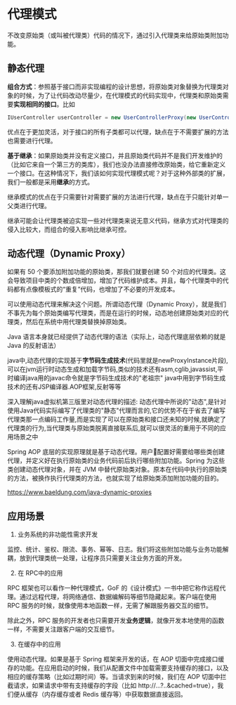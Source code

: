 # 代理模式

不改变原始类（或叫被代理类）代码的情况下，通过引入代理类来给原始类附加功能。



## 静态代理

**组合方式**：参照基于接口而非实现编程的设计思想，将原始类对象替换为代理类对象的时候，为了让代码改动尽量少，在代理模式的代码实现中，代理类和原始类需要**实现相同的接口**。比如

```java
IUserController userController = new UserControllerProxy(new UserController());
```

优点在于更加灵活，对于接口的所有子类都可以代理，缺点在于不需要扩展的方法也需要进行代理。



**基于继承**：如果原始类并没有定义接口，并且原始类代码并不是我们开发维护的（比如它来自一个第三方的类库），我们也没办法直接修改原始类，给它重新定义一个接口。在这种情况下，我们该如何实现代理模式呢？对于这种外部类的扩展，我们一般都是采用**继承**的方式。

继承模式的优点在于只需要针对需要扩展的方法进行代理，缺点在于只能针对单一父类进行代理。

继承可能会让代理类被迫实现一些对代理类来说无意义代码，继承方式对代理类的侵入比较大，而组合的侵入影响比继承可控。



## **动态代理（Dynamic Proxy）**

如果有 50 个要添加附加功能的原始类，那我们就要创建 50 个对应的代理类。这会导致项目中类的个数成倍增加，增加了代码维护成本。并且，每个代理类中的代码都有点像模板式的“重复”代码，也增加了不必要的开发成本。

可以使用动态代理来解决这个问题。所谓动态代理（Dynamic Proxy），就是我们不事先为每个原始类编写代理类，而是在运行的时候，动态地创建原始类对应的代理类，然后在系统中用代理类替换掉原始类。

Java 语言本身就已经提供了动态代理的语法（实际上，动态代理底层依赖的就是 Java 的反射语法）

java中,动态代理的实现基于**字节码生成技术**(代码里就是newProxyInstance片段),可以在jvm运行时动态生成和加载字节码,类似的技术还有asm,cglib,javassist,平时编译java用的javac命令就是字节码生成技术的"老祖宗"
 java中用到字节码生成技术的还有JSP编译器.AOP框架,反射等等



深入理解java虚拟机第三版里对动态代理的描述:
		动态代理中所说的"动态",是针对使用Java代码实际编写了代理类的"静态"代理而言的,它的优势不在于省去了编写代理类那一点编码工作量,而是实现了可以在原始类和接口还未知的时候,就确定了代理类的行为,当代理类与原始类脱离直接联系后,就可以很灵活的重用于不同的应用场景之中





Spring AOP 底层的实现原理就是基于动态代理。用户配置好需要给哪些类创建代理，并定义好在执行原始类的业务代码前后执行哪些附加功能。Spring 为这些类创建动态代理对象，并在 JVM 中替代原始类对象。原本在代码中执行的原始类的方法，被换作执行代理类的方法，也就实现了给原始类添加附加功能的目的。

https://www.baeldung.com/java-dynamic-proxies





## 应用场景

1. 业务系统的非功能性需求开发

监控、统计、鉴权、限流、事务、幂等、日志。我们将这些附加功能与业务功能解耦，放到代理类统一处理，让程序员只需要关注业务方面的开发。

2. 在 RPC中的应用

RPC 框架也可以看作一种代理模式，GoF 的《设计模式》一书中把它称作远程代理。通过远程代理，将网络通信、数据编解码等细节隐藏起来。客户端在使用 RPC 服务的时候，就像使用本地函数一样，无需了解跟服务器交互的细节。

除此之外，RPC 服务的开发者也只需要开发**业务逻辑**，就像开发本地使用的函数一样，不需要关注跟客户端的交互细节。



3. 在缓存中的应用

使用动态代理。如果是基于 Spring 框架来开发的话，在 AOP 切面中完成接口缓存的功能。在应用启动的时候，我们从配置文件中加载需要支持缓存的接口，以及相应的缓存策略（比如过期时间）等。当请求到来的时候，我们在 AOP 切面中拦截请求，如果请求中带有支持缓存的字段（比如 http://…?..&cached=true），我们便从缓存（内存缓存或者 Redis 缓存等）中获取数据直接返回。







